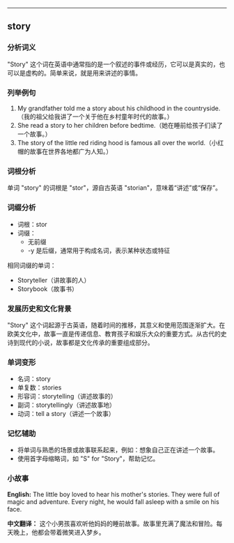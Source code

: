 
---------------
## story
### 分析词义
"Story" 这个词在英语中通常指的是一个叙述的事件或经历，它可以是真实的，也可以是虚构的。简单来说，就是用来讲述的事情。

### 列举例句
1. My grandfather told me a story about his childhood in the countryside.（我的祖父给我讲了一个关于他在乡村童年时代的故事。）
2. She read a story to her children before bedtime.（她在睡前给孩子们读了一个故事。）
3. The story of the little red riding hood is famous all over the world.（小红帽的故事在世界各地都广为人知。）

### 词根分析
单词 "story" 的词根是 "stor"，源自古英语 "storian"，意味着“讲述”或“保存”。

### 词缀分析
- 词根：stor
- 词缀：
  - 无前缀
  - -y 是后缀，通常用于构成名词，表示某种状态或特征

相同词缀的单词：
- Storyteller（讲故事的人）
- Storybook（故事书）

### 发展历史和文化背景
"Story" 这个词起源于古英语，随着时间的推移，其意义和使用范围逐渐扩大。在欧美文化中，故事一直是传递信息、教育孩子和娱乐大众的重要方式。从古代的史诗到现代的小说，故事都是文化传承的重要组成部分。

### 单词变形
- 名词：story
- 单复数：stories
- 形容词：storytelling（讲述故事的）
- 副词：storytellingly（讲述故事地）
- 动词：tell a story（讲述一个故事）

### 记忆辅助
- 将单词与熟悉的场景或故事联系起来，例如：想象自己正在讲述一个故事。
- 使用首字母缩略词，如 "S" for "Story"，帮助记忆。

### 小故事
**English:**
The little boy loved to hear his mother's stories. They were full of magic and adventure. Every night, he would fall asleep with a smile on his face.

**中文翻译：**
这个小男孩喜欢听他妈妈的睡前故事。故事里充满了魔法和冒险。每天晚上，他都会带着微笑进入梦乡。

